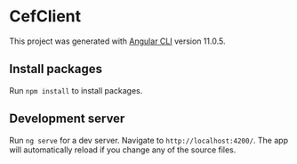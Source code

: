# CefClient

This project was generated with [Angular CLI](https://github.com/angular/angular-cli) version 11.0.5.

## Install packages

Run `npm install` to install packages.

## Development server

Run `ng serve` for a dev server. Navigate to `http://localhost:4200/`. The app will automatically reload if you change any of the source files.
